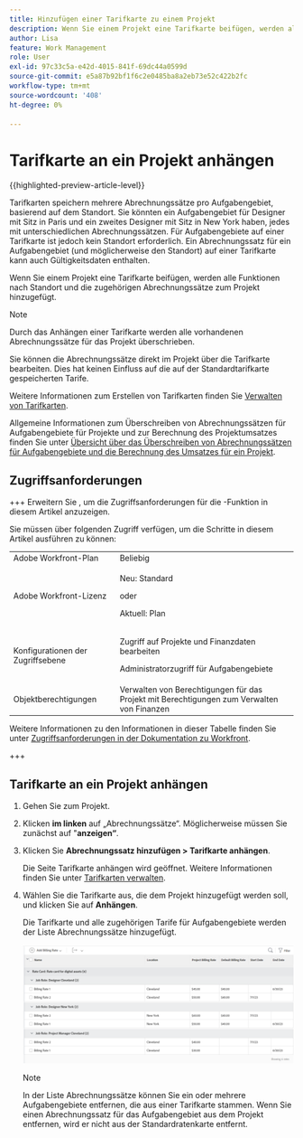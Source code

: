```yaml
---
title: Hinzufügen einer Tarifkarte zu einem Projekt
description: Wenn Sie einem Projekt eine Tarifkarte beifügen, werden alle Funktionen nach Standort und die zugehörigen Abrechnungssätze zum Projekt hinzugefügt.
author: Lisa
feature: Work Management
role: User
exl-id: 97c33c5a-e42d-4015-841f-69dc44a0599d
source-git-commit: e5a87b92bf1f6c2e0485ba8a2eb73e52c422b2fc
workflow-type: tm+mt
source-wordcount: '408'
ht-degree: 0%

---
```


# Tarifkarte an ein Projekt anhängen

{{highlighted-preview-article-level}}

Tarifkarten speichern mehrere Abrechnungssätze pro Aufgabengebiet, basierend auf dem Standort. Sie könnten ein Aufgabengebiet für Designer mit Sitz in Paris und ein zweites Designer mit Sitz in New York haben, jedes mit unterschiedlichen Abrechnungssätzen. Für Aufgabengebiete auf einer Tarifkarte ist jedoch kein Standort erforderlich. Ein Abrechnungssatz für ein Aufgabengebiet (und möglicherweise den Standort) auf einer Tarifkarte kann auch Gültigkeitsdaten enthalten.

Wenn Sie einem Projekt eine Tarifkarte beifügen, werden alle Funktionen nach Standort und die zugehörigen Abrechnungssätze zum Projekt hinzugefügt.

>[!NOTE]
>
>Durch das Anhängen einer Tarifkarte werden alle vorhandenen Abrechnungssätze für das Projekt überschrieben.

Sie können die Abrechnungssätze direkt im Projekt über die Tarifkarte bearbeiten. Dies hat keinen Einfluss auf die auf der Standardtarifkarte gespeicherten Tarife.

Weitere Informationen zum Erstellen von Tarifkarten finden Sie [Verwalten von Tarifkarten](/help/quicksilver/administration-and-setup/set-up-workfront/configure-system-defaults/manage-rate-cards.md).

Allgemeine Informationen zum Überschreiben von Abrechnungssätzen für Aufgabengebiete für Projekte und zur Berechnung des Projektumsatzes finden Sie unter [Übersicht über das Überschreiben von Abrechnungssätzen für Aufgabengebiete und die Berechnung des Umsatzes für ein Projekt](/help/quicksilver/manage-work/projects/project-finances/override-role-billing-rates-and-calculate-project-revenue.md).

## Zugriffsanforderungen

+++ Erweitern Sie , um die Zugriffsanforderungen für die -Funktion in diesem Artikel anzuzeigen.

Sie müssen über folgenden Zugriff verfügen, um die Schritte in diesem Artikel ausführen zu können:

<table style="table-layout:auto"> 
 <col> 
 <col> 
 <tbody> 
  <tr> 
   <td role="rowheader">Adobe Workfront-Plan</td> 
   <td>Beliebig</td> 
  </tr> 
  <tr> 
   <td role="rowheader">Adobe Workfront-Lizenz</td> 
   <td>
   <p>Neu: Standard</p>
   <p>oder</p>
   <p>Aktuell: Plan</p></td> 
  </tr> 
  <tr> 
   <td role="rowheader">Konfigurationen der Zugriffsebene</td> 
   <td> <p>Zugriff auf Projekte und Finanzdaten bearbeiten</p> <p>Administratorzugriff für Aufgabengebiete</p></td> 
  </tr> 
  <tr> 
   <td role="rowheader">Objektberechtigungen</td> 
   <td>Verwalten von Berechtigungen für das Projekt mit Berechtigungen zum Verwalten von Finanzen </td> 
  </tr> 
 </tbody> 
</table>

Weitere Informationen zu den Informationen in dieser Tabelle finden Sie unter [Zugriffsanforderungen in der Dokumentation zu Workfront](/help/quicksilver/administration-and-setup/add-users/access-levels-and-object-permissions/access-level-requirements-in-documentation.md).

+++

## Tarifkarte an ein Projekt anhängen

1. Gehen Sie zum Projekt.
1. Klicken **im linken** auf „Abrechnungssätze“. Möglicherweise müssen Sie zunächst auf &quot;**anzeigen“**.
1. Klicken Sie **Abrechnungssatz hinzufügen > Tarifkarte anhängen**.

   Die Seite Tarifkarte anhängen wird geöffnet. Weitere Informationen finden Sie unter [Tarifkarten verwalten](/help/quicksilver/administration-and-setup/set-up-workfront/configure-system-defaults/manage-rate-cards.md).

1. Wählen Sie die Tarifkarte aus, die dem Projekt hinzugefügt werden soll, und klicken Sie auf **Anhängen**.

   Die Tarifkarte und alle zugehörigen Tarife für Aufgabengebiete werden der Liste Abrechnungssätze hinzugefügt.

   ![Tarifkarte zum Projekt hinzugefügt](assets/billing-rates-added-from-rate-card.png)

   >[!NOTE]
   >
   >In der Liste Abrechnungssätze können Sie ein oder mehrere Aufgabengebiete entfernen, die aus einer Tarifkarte stammen. Wenn Sie einen Abrechnungssatz für das Aufgabengebiet aus dem Projekt entfernen, wird er nicht aus der Standardratenkarte entfernt.
